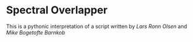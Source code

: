 # Spectral Overlapper

This is a pythonic interpretation of a script written by *Lars Ronn Olsen* and *Mike Bogetofte Barnkob*
